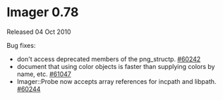# Imager 0.78

Released 04 Oct 2010

Bug fixes:
- don't access deprecated members of the png_structp. [#60242](https://github.com/tonycoz/imager/isssues/60242) 
- document that using color objects is faster than supplying colors by name, etc. [#61047](https://github.com/tonycoz/imager/isssues/61047) 
- Imager::Probe now accepts array references for incpath and libpath. [#60244](https://github.com/tonycoz/imager/isssues/60244)